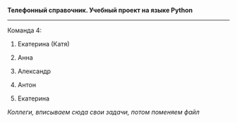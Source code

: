 **Телефонный справочник. Учебный проект на языке Python**
_____
Команда 4:

1. Екатерина (Катя)

2. Анна

3. Александр

4. Антон

5. Екатерина


_Коллеги, вписываем сюда свои задачи, потом поменяем файл_
